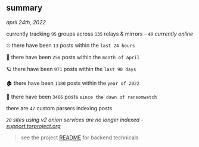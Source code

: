 
## summary
_april 24th, 2022_

currently tracking `95` groups across `135` relays & mirrors - _`49` currently online_

⏲ there have been `13` posts within the `last 24 hours`

🦈 there have been `258` posts within the `month of april`

🪐 there have been `971` posts within the `last 90 days`

🏚 there have been `1180` posts within the `year of 2022`

🦕 there have been `3466` posts `since the dawn of ransomwatch`

there are `47` custom parsers indexing posts

_`20` sites using v2 onion services are no longer indexed - [support.torproject.org](https://support.torproject.org/onionservices/v2-deprecation/)_

> see the project [README](https://github.com/thetanz/ransomwatch#ransomwatch--) for backend technicals
